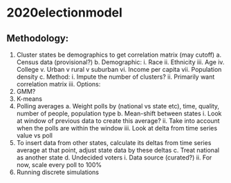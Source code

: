 # 2020electionmodel

## Methodology:

1.	Cluster states be demographics to get correlation matrix (may cutoff)
a.	Census data (provisional?)
b.	Demographic:
i.	Race
ii.	Ethnicity
iii.	Age
iv.	College
v.	Urban v rural v suburban
vi.	Income per capita
vii.	Population density
c.	Method:
i.	Impute the number of clusters?
ii.	Primarily want correlation matrix
iii.	Options:
1.	GMM?
2.	K-means
2.	Polling averages
a.	Weight polls by (national vs state etc), time, quality, number of people, population type
b.	Mean-shift between states
i.	Look at window of previous data to create this average?
ii.	Take into account when the polls are within the window
iii.	Look at delta from time series value vs poll
1.	To insert data from other states, calculate its deltas from time series average at that point, adjust state data by these deltas
c.	Treat national as another state
d.	Undecided voters
i.	Data source (curated?) 
ii.	For now, scale every poll to 100%
3.	Running discrete simulations 
